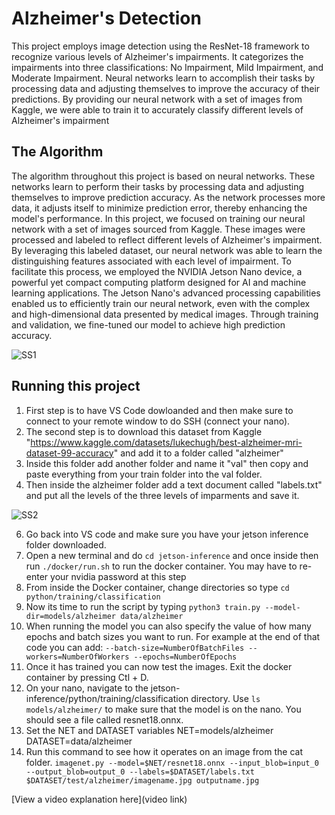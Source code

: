 # Alzheimer's Detection

  This project employs image detection using the ResNet-18 framework to recognize various levels of Alzheimer's impairments. It categorizes the impairments into three classifications: No Impairment, Mild Impairment, and Moderate Impairment. 
  Neural networks learn to accomplish their tasks by processing data and adjusting themselves to improve the accuracy of their predictions. By providing our neural network with a set of images from Kaggle, we were able to train it to accurately classify different levels of Alzheimer's impairment

## The Algorithm

The algorithm throughout this project is based on neural networks. These networks learn to perform their tasks by processing data and adjusting themselves to improve prediction accuracy. As the network processes more data, it adjusts itself to minimize prediction error, thereby enhancing the model's performance. In this project, we focused on training our neural network with a set of images sourced from Kaggle. These images were processed and labeled to reflect different levels of Alzheimer's impairment. By leveraging this labeled dataset, our neural network was able to learn the distinguishing features associated with each level of impairment. To facilitate this process, we employed the NVIDIA Jetson Nano device, a powerful yet compact computing platform designed for AI and machine learning applications. The Jetson Nano's advanced processing capabilities enabled us to efficiently train our neural network, even with the complex and high-dimensional data presented by medical images. Through training and validation, we fine-tuned our model to achieve high prediction accuracy. 

![SS1](https://github.com/user-attachments/assets/594c7a29-9727-42ca-a059-8cf778147a8f)

## Running this project

1. First step is to have VS Code dowloanded and then make sure to connect to your remote window to do SSH (connect your nano).
2. The second step is to download this dataset from Kaggle "https://www.kaggle.com/datasets/lukechugh/best-alzheimer-mri-dataset-99-accuracy" and add it to a folder called "alzheimer"
3. Inside this folder add another folder and name it "val" then copy and paste everything from your train folder into the val folder.
4. Then inside the alzheimer folder add a text document called "labels.txt" and put all the levels of the three levels of imparments and save it.

![SS2](https://github.com/user-attachments/assets/889944d1-c716-4e66-a0dc-3313b79f5efd)

6. Go back into VS code and make sure you have your jetson inference folder downloaded.
7. Open a new terminal and do `cd jetson-inference` and once inside then run `./docker/run.sh` to run the docker container. You may have to re-enter your nvidia password at this step
8. From inside the Docker container, change directories so type `cd python/training/classification`
9. Now its time to run the script by typing `python3 train.py --model-dir=models/alzheimer data/alzheimer`
10. When running the model you can also specify the value of how many epochs and batch sizes you want to run. For example at the end of that code you can add: `--batch-size=NumberOfBatchFiles --workers=NumberOfWorkers --epochs=NumberOfEpochs`
11. Once it has trained you can now test the images. Exit the docker container by pressing Ctl + D.
12. On your nano, navigate to the jetson-inference/python/training/classification directory. Use `ls models/alzheimer/` to make sure that the model is on the nano. You should see a file called resnet18.onnx.
13. Set the NET and DATASET variables
NET=models/alzheimer
DATASET=data/alzheimer
14. Run this command to see how it operates on an image from the cat folder.
`imagenet.py --model=$NET/resnet18.onnx --input_blob=input_0 --output_blob=output_0 --labels=$DATASET/labels.txt $DATASET/test/alzheimer/imagename.jpg outputname.jpg`

[View a video explanation here](video link)
